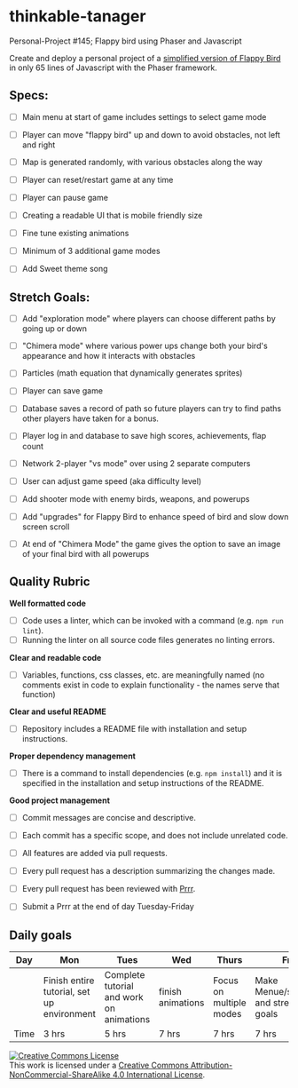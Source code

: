 # thinkable-tanager
Personal-Project #145; Flappy bird using Phaser and Javascript

Create and deploy a personal project of a [simplified version of Flappy Bird](http://www.lessmilk.com/game/flappy-bird/) in only 65 lines of Javascript with the Phaser framework. 


## Specs:
- [ ] Main menu at start of game includes settings to select game mode
- [ ] Player can move "flappy bird" up and down to avoid obstacles, not left and right
- [ ] Map is generated randomly, with various obstacles along the way
- [ ] Player can reset/restart game at any time
- [ ] Player can pause game
- [ ] Creating a readable UI that is mobile friendly size
- [ ] Fine tune existing animations
- [ ] Minimum of 3 additional game modes
- [ ] Add Sweet theme song


## Stretch Goals:
- [ ] Add "exploration mode" where players can choose different paths by going up or down
- [ ] "Chimera mode" where various power ups change both your bird's appearance and how it interacts with obstacles
- [ ] Particles (math equation that dynamically generates sprites)
- [ ] Player can save game
- [ ] Database saves a record of path so future players can try to find paths other players have taken for a bonus.
- [ ] Player log in and database to save high scores, achievements, flap count
- [ ] Network 2-player "vs mode" over using 2 separate computers
- [ ] User can adjust game speed (aka difficulty level)
- [ ] Add shooter mode with enemy birds, weapons, and powerups
- [ ] Add "upgrades" for Flappy Bird to enhance speed of bird and slow down screen scroll
- [ ] At end of "Chimera Mode" the game gives the option to save an image of your final bird with all powerups


## Quality Rubric

  **Well formatted code**
  - [ ] Code uses a linter, which can be invoked with a command (e.g. `npm run lint`).
  - [ ] Running the linter on all source code files generates no linting errors.

  **Clear and readable code**
  - [ ] Variables, functions, css classes, etc. are meaningfully named (no comments exist in code to explain functionality - the names serve that function)

  **Clear and useful README**
  - [ ] Repository includes a README file with installation and setup instructions.

  **Proper dependency management**
  - [ ] There is a command to install dependencies (e.g. `npm install`) and it is specified in the installation and setup instructions of the README.

  **Good project management**
  - [ ] Commit messages are concise and descriptive.
  - [ ] Each commit has a specific scope, and does not include unrelated code.
  - [ ] All features are added via pull requests.
  - [ ] Every pull request has a description summarizing the changes made.
  - [ ] Every pull request has been reviewed with [Prrr](http://prrr.apps.learnersguild.org/).
  - [ ] Submit a Prrr at the end of day Tuesday-Friday


## Daily goals
|Day| Mon | Tues | Wed | Thurs | Fri |
|------------|------------|------------|------------|------------|------------|
||Finish entire tutorial, set up environment|Complete tutorial and work on animations|finish animations|Focus on multiple modes|Make Menue/settings and stretch goals||
|Time|3 hrs|5 hrs|7 hrs|7 hrs|7 hrs|





<!-- LICENSE -->

<a rel="license" href="http://creativecommons.org/licenses/by-nc-sa/4.0/"><img alt="Creative Commons License" style="border-width:0" src="https://i.creativecommons.org/l/by-nc-sa/4.0/80x15.png" /></a>
<br />This work is licensed under a <a rel="license" href="http://creativecommons.org/licenses/by-nc-sa/4.0/">Creative Commons Attribution-NonCommercial-ShareAlike 4.0 International License</a>.

